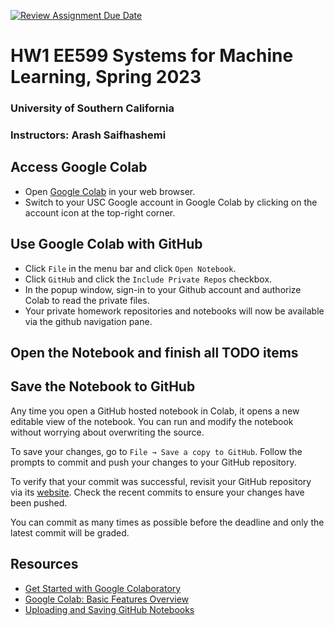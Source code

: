 [![Review Assignment Due Date](https://classroom.github.com/assets/deadline-readme-button-24ddc0f5d75046c5622901739e7c5dd533143b0c8e959d652212380cedb1ea36.svg)](https://classroom.github.com/a/c8JNmwif)

# HW1 EE599 Systems for Machine Learning, Spring 2023
### University of Southern California
### Instructors: Arash Saifhashemi

## Access Google Colab
- Open [Google Colab](https://colab.research.google.com/) in your web browser.
- Switch to your USC Google account in Google Colab by clicking on the account icon at the top-right corner.

## Use Google Colab with GitHub
- Click `File` in the menu bar and click `Open Notebook`.
- Click `GitHub` and click the `Include Private Repos` checkbox.
- In the popup window, sign-in to your Github account and authorize Colab to read the private files.
- Your private homework repositories and notebooks will now be available via the github navigation pane.

## Open the Notebook and finish all TODO items

## Save the Notebook to GitHub
Any time you open a GitHub hosted notebook in Colab, it opens a new editable view of the notebook. You can run and modify the notebook without worrying about overwriting the source.

To save your changes, go to `File → Save a copy to GitHub`. Follow the prompts to commit and push your changes to your GitHub repository.

To verify that your commit was successful, revisit your GitHub repository via its [website](https://github.com/). Check the recent commits to ensure your changes have been pushed.

You can commit as many times as possible before the deadline and only the latest commit will be graded.

## Resources
* [Get Started with Google Colaboratory](https://youtu.be/inN8seMm7UI)
* [Google Colab: Basic Features Overview](https://colab.research.google.com/notebooks/basic_features_overview.ipynb)
* [Uploading and Saving GitHub Notebooks](https://colab.research.google.com/github/googlecolab/colabtools/blob/master/notebooks/colab-github-demo.ipynb)
